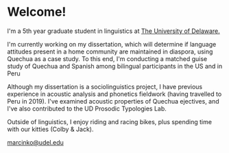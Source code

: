 <html>
<head>
  

<h1>Welcome!</h1>

<p>I'm a 5th year graduate student in linguistics at <a href="https://www.lingcogsci.udel.edu/" target="_blank">The University of Delaware.</a> </p> 
  
<p>I'm currently working on my dissertation, which will determine if language attitudes present in a home community are maintained in diaspora, using Quechua as a case study. To this end, I'm conducting a matched guise study of Quechua and Spanish among bilingual participants in the US and in Peru </p>
  
<p> Although my dissertation is a sociolinguistics project, I have previous experience in acoustic analysis and phonetics fieldwork (having travelled to Peru in 2019). I've examined acoustic properties of Quechua ejectives, and I've also contributed to the UD Prosodic Typologies Lab. </p>
  
 <p> Outside of linguistics, I enjoy riding and racing bikes, plus spending time with our kitties (Colby & Jack).</p>
 
  
 <a href="mailto:marcinko@udel.edu">marcinko@udel.edu</a>


</body>
<html>
